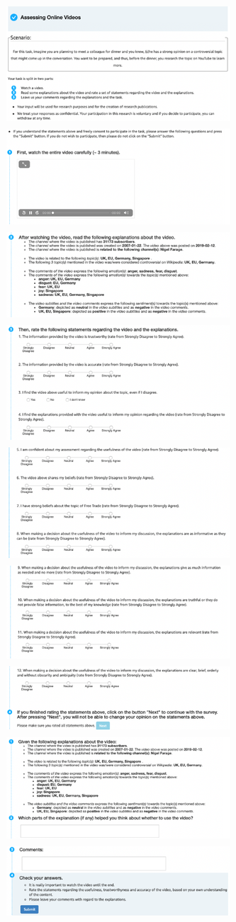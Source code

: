 
[![alt text](https://github.com/oana-inel/Explanations-ReflectionTriggers-Videos/blob/main/user_study/img/with_explanation_1.png)](#)

[![alt text](https://github.com/oana-inel/Explanations-ReflectionTriggers-Videos/blob/main/user_study/img/with_explanation_2.png)](#)

[![alt text](https://github.com/oana-inel/Explanations-ReflectionTriggers-Videos/blob/main/user_study/img/with_explanation_3.png)](#)

[![alt text](https://github.com/oana-inel/Explanations-ReflectionTriggers-Videos/blob/main/user_study/img/with_explanation_4.png)](#)

[![alt text](https://github.com/oana-inel/Explanations-ReflectionTriggers-Videos/blob/main/user_study/img/with_explanation_5.png)](#)

[![alt text](https://github.com/oana-inel/Explanations-ReflectionTriggers-Videos/blob/main/user_study/img/with_explanation_6.png)](#)

[![alt text](https://github.com/oana-inel/Explanations-ReflectionTriggers-Videos/blob/main/user_study/img/with_explanation_7.png)](#)

[![alt text](https://github.com/oana-inel/Explanations-ReflectionTriggers-Videos/blob/main/user_study/img/with_explanation_8.png)](#)

[![alt text](https://github.com/oana-inel/Explanations-ReflectionTriggers-Videos/blob/main/user_study/img/with_explanation_9.png)](#)
